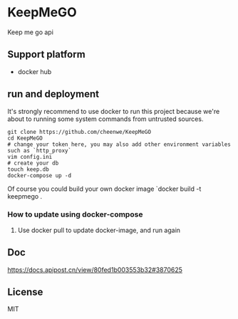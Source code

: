 # KeepMeGO
Keep me go api


## Support platform
* docker hub


## run and deployment
It's strongly recommend to use docker to run this project 
because we're about to running some system commands from untrusted sources.

```shell script
git clone https://github.com/cheenwe/KeepMeGO
cd KeepMeGO
# change your token here, you may also add other environment variables such as `http_proxy`
vim config.ini
# create your db
touch keep.db
docker-compose up -d
```
Of course you could build your own docker image
`docker build -t keepmego .

### How to update using docker-compose
1. Use docker pull to update docker-image, and run again

## Doc

https://docs.apipost.cn/view/80fed1b003553b32#3870625

## License
MIT
